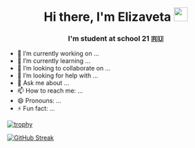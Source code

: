<h1 align="center">Hi there, I'm Elizaveta 
<img src="https://github.com/blackcater/blackcater/raw/main/images/Hi.gif" height="32"/></h1>
<h3 align="center">I'm student at school 21 🇷🇺</h3>

- 🔭 I’m currently working on ...
- 🌱 I’m currently learning ...
- 👯 I’m looking to collaborate on ...
- 🤔 I’m looking for help with ...
- 💬 Ask me about ...
- 📫 How to reach me: ...
- 😄 Pronouns: ...
- ⚡ Fun fact: ...

[![trophy](https://github-profile-trophy.vercel.app/?username=PokahontasBeedle&theme=onedark)](https://github.com/ryo-ma/github-profile-trophy)

[![GitHub Streak](http://github-readme-streak-stats.herokuapp.com?user=PokahontasBeedle&theme=ayu-mirage&hide_border=true&date_format=M%20j%5B%2C%20Y%5D)](https://git.io/streak-stats)
